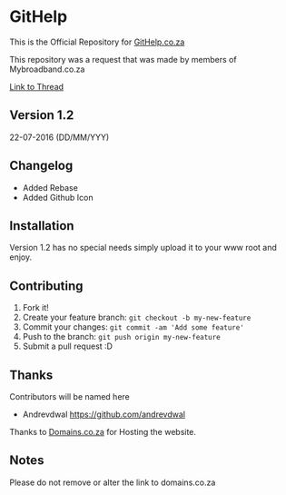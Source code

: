 # GitHelp
This is the Official Repository for [GitHelp.co.za](http://githelp.co.za)

This repository was a request that was made by members of Mybroadband.co.za

[Link to Thread](http://mybroadband.co.za/vb/showthread.php/830392-githelp-co-za-you-are-welcome?p=18009896&viewfull=1#post18009896)


## Version 1.2
22-07-2016 (DD/MM/YYY)

## Changelog
- Added Rebase
- Added Github Icon

## Installation
Version 1.2 has no special needs simply upload it to your www root and enjoy.

## Contributing
1. Fork it!
2. Create your feature branch: `git checkout -b my-new-feature`
3. Commit your changes: `git commit -am 'Add some feature'`
4. Push to the branch: `git push origin my-new-feature`
5. Submit a pull request :D

## Thanks
Contributors will be named here

- Andrevdwal https://github.com/andrevdwal

Thanks to [Domains.co.za](https://www.domains.co.za/aff.php?aff=1868) for Hosting the website.

## Notes

Please do not remove or alter the link to domains.co.za
